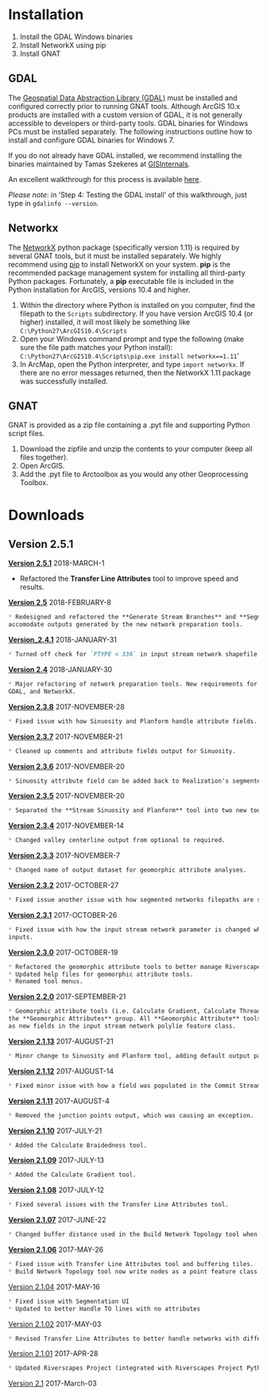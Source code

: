 # Installation

1. Install the GDAL Windows binaries
2. Install NetworkX using pip
3. Install GNAT

## GDAL

The [Geospatial Data Abstraction Library (GDAL)](http://gdal.org/index.html) must be installed and configured correctly
 prior to running GNAT tools. Although ArcGIS 10.x products are installed with a custom version of GDAL, it is not 
 generally accessible to developers or third-party tools. GDAL binaries for Windows PCs must be installed separately. 
 The following instructions outline how to install and configure GDAL binaries for Windows 7.
 
If you do not already have GDAL installed, we recommend installing the binaries maintained by Tamas Szekeres at 
[GISInternals](http://www.gisinternals.com/).

An excellent walkthrough for this process is available [here](https://sandbox.idre.ucla.edu/sandbox/tutorials/installing-gdal-for-windows).

*Please note*: in 'Step 4: Testing the GDAL install' of this walkthrough, just type in `gdalinfo --version`.

## Networkx

The [NetworkX](https://networkx.github.io/documentation/networkx-1.11/) python package (specifically version 1.11) is 
required by several GNAT tools, but it must be installed separately. We highly recommend using 
[pip](https://pypi.python.org/pypi/pip) to install NetworkX on your system. 
**pip** is the recommended package management system for installing all third-party Python packages. Fortunately, a 
**pip** executable file is included in the Python installation for ArcGIS, versions 10.4 and higher.

1. Within the directory where Python is installed on you computer, find the filepath to the `Scripts` subdirectory.
If you have version ArcGIS 10.4 (or higher) installed, it will most likely be something like 
`C:\Python27\ArcGIS10.4\Scripts`
2. Open your Windows command prompt and type the following (make sure the file path matches your Python install):
`C:\Python27\ArcGIS10.4\Scripts\pip.exe install networkx==1.11`'
3. In ArcMap, open the Python interpreter, and type `import networkx`.  If there are no error messages returned, then the
NetworkX 1.11 package was successfully installed.

## GNAT

GNAT is provided as a zip file containing a .pyt file and supporting Python script files. 

1. Download the zipfile and unzip the contents to your computer (keep all files together).
2. Open ArcGIS.
3. Add the .pyt file to Arctoolbox as you would any other Geoprocessing Toolbox.

# Downloads

## Version 2.5.1
**[Version 2.5.1](Downloads/arcGNAT_2.5.1.zip)** 2018-MARCH-1
* Refactored the **Transfer Line Attributes** tool to improve speed and results.


**[Version 2.5](Downloads/arcGNAT_2.5.zip)** 2018-FEBRUARY-8
```markdown
* Redesigned and refactored the **Generate Stream Branches** and **Segment Stream Network** tools, to better
accomodate outputs generated by the new network preparation tools.
```

**[Version_2.4.1](Downloads/arcGNAT_2.4.1.zip)** 2018-JANUARY-31
```markdown
* Turned off check for `FTYPE = 336` in input stream network shapefile.
```

**[Version 2.4](Downloads/arcGNAT_2.4.0.zip)** 2018-JANUARY-30
```markdown
* Major refactoring of network preparation tools. New requirements for running GNAT version 2.4, including ArcGIS 10.4, 
GDAL, and NetworkX.
```

**[Version 2.3.8](Downloads/arcGNAT_2.3.8.zip)** 2017-NOVEMBER-28
```markdown
* Fixed issue with how Sinuosity and Planform handle attribute fields. Also fixed small bug with Planform parameters.
```

**[Version 2.3.7](Downloads/arcGNAT_2.3.7.zip)** 2017-NOVEMBER-21
```markdown
* Cleaned up comments and attribute fields output for Sinuosity.
```

**[Version 2.3.6](Downloads/arcGNAT_2.3.6.zip)** 2017-NOVEMBER-20
```markdown
* Sinuosity attribute field can be added back to Realization's segmented network for Riverscapes projects.
```

**[Version 2.3.5](Downloads/arcGNAT_2.3.5.zip)** 2017-NOVEMBER-20
```markdown
* Separated the **Stream Sinuosity and Planform** tool into two new tools, **Channel Sinuosity** and **Planform**.
```

**[Version 2.3.4](Downloads/arcGNAT_2.3.4.zip)** 2017-NOVEMBER-14
```markdown
* Changed valley centerline output from optional to required.
```

**[Version 2.3.3](Downloads/arcGNAT_2.3.3.zip)** 2017-NOVEMBER-7
```markdown
* Changed name of output dataset for geomorphic attribute analyses.
```

**[Version 2.3.2](Downloads/arcGNAT_2.3.2.zip)** 2017-OCTOBER-27
```markdown
* Fixed issue another issue with how segmented networks filepaths are stored in the Riverspaces project xml.
```

**[Version 2.3.1](Downloads/arcGNAT_2.3.1.zip)** 2017-OCTOBER-26
```markdown
* Fixed issue with how the input stream network parameter is changed when using Riverscapes 
inputs.
```

**[Version 2.3.0](Downloads/arcGNAT_2.3.0.zip)** 2017-OCTOBER-19
```markdown
* Refactored the geomorphic attribute tools to better manage Riverscapes project information.
* Updated help files for geomorphic attribute tools.
* Renamed tool menus.
```

**[Version 2.2.0](Downloads/arcGNAT_2.2.zip)** 2017-SEPTEMBER-21
```markdown
* Geomorphic attribute tools (i.e. Calculate Gradient, Calculate Threadedness) moved to the
the **Geomorphic Attributes** group. All **Geomorphic Attribute** tools now save calculated attributes
as new fields in the input stream network polylie feature class.
```

**[Version 2.1.13](Downloads/arcGNAT_2.1.13.zip)** 2017-AUGUST-21
```markdown
* Minor change to Sinuosity and Planform tool, adding default output parameters.
```

**[Version 2.1.12](Downloads/arcGNAT_2.1.12.zip)** 2017-AUGUST-14
```markdown
* Fixed minor issue with how a field was populated in the Commit Stream Network tool.
```

**[Version 2.1.11](Downloads/arcGNAT_2.1.11.zip)** 2017-AUGUST-4
```markdown
* Removed the junction points output, which was causing an exception.
```

**[Version 2.1.10](Downloads/arcGNAT_2.1.10.zip)** 2017-JULY-21

```markdown
* Added the Calculate Braidedness tool.
```

**[Version 2.1.09](Downloads/arcGNAT_2.1.09.zip)** 2017-JULY-13

```markdown
* Added the Calculate Gradient tool.
```

**[Version 2.1.08](Downloads/arcGNAT_2.1.08.zip)** 2017-JULY-12

```markdown
* Fixed several issues with the Transfer Line Attributes tool.
```

**[Version 2.1.07](Downloads/arcGNAT_2.1.07.zip)** 2017-JUNE-22

```markdown
* Changed buffer distance used in the Build Network Topology tool when selecting upstream stream reaches.
```

**[Version 2.1.06](Downloads/arcGNAT_2.1.06.zip)** 2017-MAY-26

```markdown
* Fixed issue with Transfer Line Attributes tool and buffering tiles.
* Build Network Topology tool now write nodes as a point feature class.
```

[Version 2.1.04](Downloads/arcGNAT_2.1.04.zip) 2017-MAY-16

```markdown
* Fixed issue with Segmentation UI
* Updated to better Handle TO lines with no attributes
```

[Version 2.1.02](Downloads/arcGNAT_2.1.02.zip) 2017-MAY-03

```markdown
* Revised Transfer Line Attributes to better handle networks with differing spatial extents.
```

[Version 2.1.01](Downloads/arcGNAT_2.1.01.zip) 2017-APR-28 
```markdown
* Updated Riverscapes Project (integrated with Riverscapes Project Python module)
```

[Version 2.1](Downloads/GNAT_2.1_20170303.zip) 2017-March-03